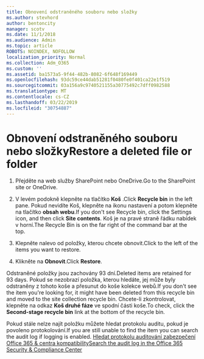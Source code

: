```yaml
---
title: Obnovení odstraněného souboru nebo složky
ms.author: stevhord
author: bentoncity
manager: scotv
ms.date: 11/1/2018
ms.audience: Admin
ms.topic: article
ROBOTS: NOINDEX, NOFOLLOW
localization_priority: Normal
ms.collection: Adm_O365
ms.custom: ''
ms.assetid: ba1573a5-9f44-482b-8082-6f648f169449
ms.openlocfilehash: 93dc59ce44dab51281f0480fe0f401ca22e1f519
ms.sourcegitcommit: 03a156a9c9740521155a30775492c7dff0982588
ms.translationtype: MT
ms.contentlocale: cs-CZ
ms.lasthandoff: 03/22/2019
ms.locfileid: "30754887"
---
```

# <a name="restore-a-deleted-file-or-folder"></a><span data-ttu-id="ecb3e-102">Obnovení odstraněného souboru nebo složky</span><span class="sxs-lookup"><span data-stu-id="ecb3e-102">Restore a deleted file or folder</span></span>

1. <span data-ttu-id="ecb3e-103">Přejděte na web služby SharePoint nebo OneDrive.</span><span class="sxs-lookup"><span data-stu-id="ecb3e-103">Go to the SharePoint site or OneDrive.</span></span>
    
2. <span data-ttu-id="ecb3e-104">V levém podokně klepněte na tlačítko **Koš** .</span><span class="sxs-lookup"><span data-stu-id="ecb3e-104">Click **Recycle bin** in the left pane.</span></span> <span data-ttu-id="ecb3e-105">Pokud nevidíte Koš, klepněte na ikonu nastavení a potom klepněte na tlačítko **obsah webu**.</span><span class="sxs-lookup"><span data-stu-id="ecb3e-105">If you don't see Recycle bin, click the Settings icon, and then click **Site contents**.</span></span> <span data-ttu-id="ecb3e-106">Koš je na pravé straně řádku nabídek v horní.</span><span class="sxs-lookup"><span data-stu-id="ecb3e-106">The Recycle Bin is on the far right of the command bar at the top.</span></span>
    
3. <span data-ttu-id="ecb3e-107">Klepněte nalevo od položky, kterou chcete obnovit.</span><span class="sxs-lookup"><span data-stu-id="ecb3e-107">Click to the left of the items you want to restore.</span></span>
    
4. <span data-ttu-id="ecb3e-108">Klikněte na **Obnovit**.</span><span class="sxs-lookup"><span data-stu-id="ecb3e-108">Click **Restore**.</span></span>
    
<span data-ttu-id="ecb3e-109">Odstraněné položky jsou zachovány 93 dní.</span><span class="sxs-lookup"><span data-stu-id="ecb3e-109">Deleted items are retained for 93 days.</span></span> <span data-ttu-id="ecb3e-110">Pokud se nezobrazí položka, kterou hledáte, jej může byly odstraněny z tohoto koše a přesunut do koše kolekce webů.</span><span class="sxs-lookup"><span data-stu-id="ecb3e-110">If you don't see the item you're looking for, it might have been deleted from this recycle bin and moved to the site collection recycle bin.</span></span> <span data-ttu-id="ecb3e-111">Chcete-li zkontrolovat, klepněte na odkaz **Koš druhé fáze** ve spodní části koše.</span><span class="sxs-lookup"><span data-stu-id="ecb3e-111">To check, click the **Second-stage recycle bin** link at the bottom of the recycle bin.</span></span> 
  
<span data-ttu-id="ecb3e-112">Pokud stále nelze najít položku můžete hledat protokolu auditu, pokud je povoleno protokolování.</span><span class="sxs-lookup"><span data-stu-id="ecb3e-112">If you are still unable to find the item you can search the audit log if logging is enabled.</span></span> [<span data-ttu-id="ecb3e-113">Hledat protokolu auditování zabezpečení Office 365 &amp; centra kompatibility</span><span class="sxs-lookup"><span data-stu-id="ecb3e-113">Search the audit log in the Office 365 Security &amp; Compliance Center</span></span>](https://support.office.com/article/0d4d0f35-390b-4518-800e-0c7ec95e946c.aspx)
  

